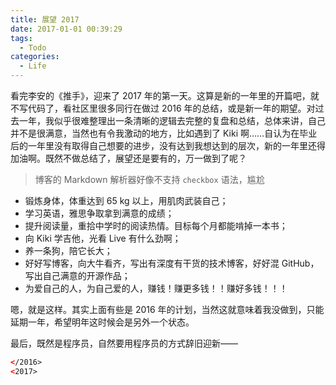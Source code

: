 ```yaml
---
title: 展望 2017
date: 2017-01-01 00:39:29
tags:
  - Todo
categories:
  - Life
---
```


看完李安的《推手》，迎来了 2017 年的第一天。这算是新的一年里的开篇吧，就不写代码了，看社区里很多同行在做过 2016 年的总结，或是新一年的期望。对过去一年，我似乎很难整理出一条清晰的逻辑去完整的复盘和总结，总体来讲，自己并不是很满意，当然也有令我激动的地方，比如遇到了 Kiki 啊……自认为在毕业后的一年里没有取得自己想要的进步，没有达到我想达到的层次，新的一年里还得加油啊。既然不做总结了，展望还是要有的，万一做到了呢？

<!-- more -->

> 博客的 Markdown 解析器好像不支持 `checkbox` 语法，尴尬

- 锻炼身体，体重达到 65 kg 以上，用肌肉武装自己；
- 学习英语，雅思争取拿到满意的成绩；
- 提升阅读量，重拾中学时的阅读热情。目标每个月都能啃掉一本书；
- 向 Kiki 学吉他，光看 Live 有什么劲啊；
- 养一条狗，陪它长大；
- 好好写博客，向大牛看齐，写出有深度有干货的技术博客，好好混 GitHub，写出自己满意的开源作品；
- 为爱自己的人，为自己爱的人，赚钱！赚更多钱！！赚好多钱！！！

嗯，就是这样。其实上面有些是 2016 年的计划，当然这就意味着我没做到，只能延期一年，希望明年这时候会是另外一个状态。

最后，既然是程序员，自然要用程序员的方式辞旧迎新——

```html
</2016>
<2017>
```